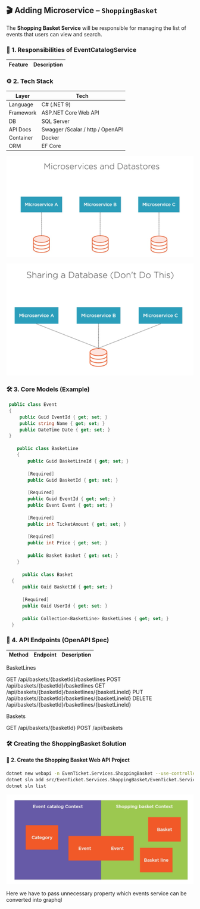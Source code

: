 ## 🎬 Adding Microservice – `ShoppingBasket`

The **Shopping Basket Service** will be responsible for managing the list of events that users can view and search.

### 🧱 1. **Responsibilities of EventCatalogService**

| Feature                      | Description                                   |
| ---------------------------- | --------------------------------------------- |





### ⚙️ 2. **Tech Stack**

| Layer     | Tech                  |
| --------- | --------------------- |
| Language  | C# (.NET 9)           |
| Framework | ASP.NET Core Web API  |
| DB        | SQL Server            |
| API Docs  | Swagger /Scalar / http / OpenAPI     |
| Container | Docker                |
| ORM       | EF Core       |

![DatabasePerService](../img/Part2/DatabasePerService.png)

![DoNotShareDatabase](../img/Part2/DoNotShareDatabase.png)

### 🛠️ 3. **Core Models (Example)**

```csharp
 public class Event
 {
     public Guid EventId { get; set; }
     public string Name { get; set; }
     public DateTime Date { get; set; }
 }

    public class BasketLine
    {
        public Guid BasketLineId { get; set; }

        [Required]
        public Guid BasketId { get; set; }

        [Required]
        public Guid EventId { get; set; }
        public Event Event { get; set; }

        [Required]
        public int TicketAmount { get; set; }

        [Required]
        public int Price { get; set; }

        public Basket Basket { get; set; }
    }

      public class Basket
  {
      public Guid BasketId { get; set; }

      [Required]
      public Guid UserId { get; set; }

      public Collection<BasketLine> BasketLines { get; set; }
  }
```

### 🔗 4. **API Endpoints (OpenAPI Spec)**

| Method | Endpoint           | Description      |
| ------ | ------------------ | ---------------- |

BasketLines


GET /api/baskets/{basketId}/basketlines
POST /api/baskets/{basketId}/basketlines
GET /api/baskets/{basketId}/basketlines/{basketLineId}
PUT /api/baskets/{basketId}/basketlines/{basketLineId}
DELETE /api/baskets/{basketId}/basketlines/{basketLineId}


Baskets


GET  /api/baskets/{basketId}
POST  /api/baskets

### 🛠️ Creating the ShoppingBasket Solution

#### 🧱 2. Create the Shopping Basket Web API Project

```bash
dotnet new webapi -n EvenTicket.Services.ShoppingBasket --use-controllers -o src/EvenTicket.Services.ShoppingBasket
dotnet sln add src/EvenTicket.Services.ShoppingBasket/EvenTicket.Services.ShoppingBasket.csproj
dotnet sln list
```


![alt text](image.png)


Here we have to pass unnecessary property which events service can be converted into graphql